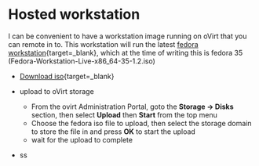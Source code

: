 # Hosted workstation

I can be convenient to have a workstation image running on oVirt that you can remote in to.  This workstation will run the latest [fedora workstation](https://getfedora.org/en/workstation/){target=_blank}, which at the time of writing this is fedora 35 (Fedora-Workstation-Live-x86_64-35-1.2.iso)

- [Download iso](https://getfedora.org/en/workstation/download/){target=_blank}
- upload to oVirt storage

    - From the ovirt Administration Portal, goto the **Storage -> Disks** section, then select **Upload** then **Start** from the top menu
    - Choose the fedora iso file to upload, then select the storage domain to store the file in and press **OK** to start the upload
    - wait for the upload to complete

- ss
